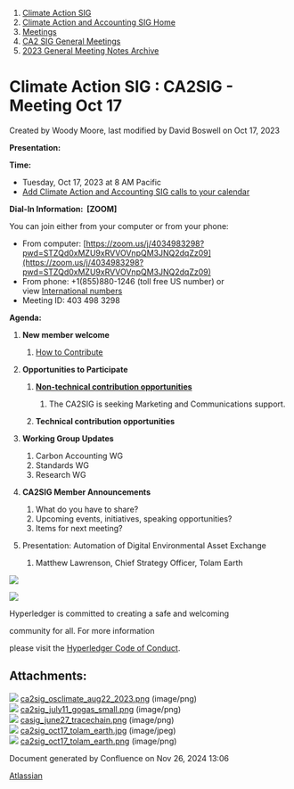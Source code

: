 1. [Climate Action SIG](index.html)
2. [Climate Action and Accounting SIG Home](Climate-Action-and-Accounting-SIG-Home_19005445.html)
3. [Meetings](Meetings_19005583.html)
4. [CA2 SIG General Meetings](CA2-SIG-General-Meetings_19006785.html)
5. [2023 General Meeting Notes Archive](2023-General-Meeting-Notes-Archive_19009928.html)

# Climate Action SIG : CA2SIG - Meeting Oct 17

Created by Woody Moore, last modified by David Boswell on Oct 17, 2023

**Presentation:**

**Time:**

- Tuesday, Oct 17, 2023 at 8 AM Pacific
- [Add Climate Action and Accounting SIG calls to your calendar](https://lists.hyperledger.org/g/climate-sig/ics/invite.ics?repeatid=24572)

**Dial-In Information:  \[ZOOM]**

You can join either from your computer or from your phone:

- From computer: [https://zoom.us/j/4034983298?pwd=STZQd0xMZU9xRVVOVnpQM3JNQ2dqZz09](https://zoom.us/j/4034983298?pwd=STZQd0xMZU9xRVVOVnpQM3JNQ2dqZz09)
- From phone: +1(855)880-1246 (toll free US number) or view [International numbers](https://zoom.us/u/bAaJoyznp)
- Meeting ID: 403 498 3298

**Agenda:**

1. **New member welcome**
   
   1. [How to Contribute](https://lf-hyperledger.atlassian.net/wiki/display/CASIG/How+to+Contribute)
2. **Opportunities to Participate**
   
   1. **[Non-technical contribution opportunities](https://lf-hyperledger.atlassian.net/wiki/display/CASIG/Non-technical+Contribution+Opportunities)**
      
      1. The CA2SIG is seeking Marketing and Communications support.
   2. **Technical contribution opportunities**
3. **Working Group Updates**
   
   1. Carbon Accounting WG
   2. Standards WG
   3. Research WG
4. **CA2SIG Member Announcements**
   
   1. What do you have to share?
   2. Upcoming events, initiatives, speaking opportunities?
   3. Items for next meeting?
5. Presentation: Automation of Digital Environmental Asset Exchange
   
   1. Matthew Lawrenson, Chief Strategy Officer, Tolam Earth

![](https://wiki.hyperledger.org/download/attachments/29034696/Antitrustnotice.png?version=1&modificationDate=1581695654000&api=v2)

![](https://wiki.hyperledger.org/download/attachments/2392771/welcome.png?version=2&modificationDate=1572450107000&api=v2)

Hyperledger is committed to creating a safe and welcoming

community for all. For more information

please visit the [Hyperledger Code of Conduct](https://lf-hyperledger.atlassian.net/wiki/spaces/HYP/pages/19595281/Hyperledger+Code+of+Conduct).

## Attachments:

![](images/icons/bullet_blue.gif) [ca2sig\_osclimate\_aug22\_2023.png](attachments/19010411/19010412.png) (image/png)  
![](images/icons/bullet_blue.gif) [ca2sig\_july11\_gogas\_small.png](attachments/19010411/19010413.png) (image/png)  
![](images/icons/bullet_blue.gif) [casig\_june27\_tracechain.png](attachments/19010411/19010414.png) (image/png)  
![](images/icons/bullet_blue.gif) [ca2sig\_oct17\_tolam\_earth.jpg](attachments/19010411/19010415.jpg) (image/jpeg)  
![](images/icons/bullet_blue.gif) [ca2sig\_oct17\_tolam\_earth.png](attachments/19010411/19010419.png) (image/png)

Document generated by Confluence on Nov 26, 2024 13:06

[Atlassian](http://www.atlassian.com/)
